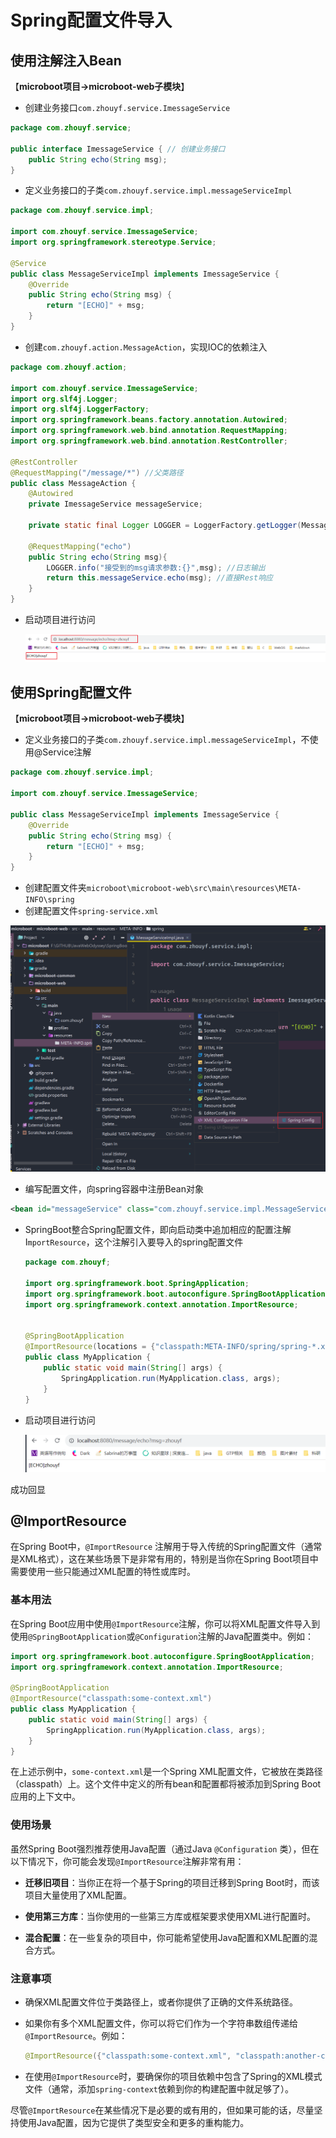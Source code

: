 # Spring配置文件导入

## 使用注解注入Bean

【**microboot项目->microboot-web子模块**】

- 创建业务接口`com.zhouyf.service.ImessageService`

```java
package com.zhouyf.service;

public interface ImessageService { // 创建业务接口
    public String echo(String msg);
}
```

- 定义业务接口的子类`com.zhouyf.service.impl.messageServiceImpl`

```java
package com.zhouyf.service.impl;

import com.zhouyf.service.ImessageService;
import org.springframework.stereotype.Service;

@Service
public class MessageServiceImpl implements ImessageService {
    @Override
    public String echo(String msg) {
        return "[ECHO]" + msg;
    }
}
```

- 创建`com.zhouyf.action.MessageAction`，实现IOC的依赖注入

```java
package com.zhouyf.action;

import com.zhouyf.service.ImessageService;
import org.slf4j.Logger;
import org.slf4j.LoggerFactory;
import org.springframework.beans.factory.annotation.Autowired;
import org.springframework.web.bind.annotation.RequestMapping;
import org.springframework.web.bind.annotation.RestController;

@RestController
@RequestMapping("/message/*") //父类路径
public class MessageAction {
    @Autowired
    private ImessageService messageService;

    private static final Logger LOGGER = LoggerFactory.getLogger(MessageAction.class);
    
    @RequestMapping("echo")
    public String echo(String msg){
        LOGGER.info("接受到的msg请求参数:{}",msg); //日志输出
        return this.messageService.echo(msg); //直接Rest响应
    }
}
```

- 启动项目进行访问

  ![image-20231009152243871](assets/image-20231009152243871.png)

## 使用Spring配置文件

【**microboot项目->microboot-web子模块**】

- 定义业务接口的子类`com.zhouyf.service.impl.messageServiceImpl`，不使用@Service注解

```java
package com.zhouyf.service.impl;

import com.zhouyf.service.ImessageService;

public class MessageServiceImpl implements ImessageService {
    @Override
    public String echo(String msg) {
        return "[ECHO]" + msg;
    }
}
```

- 创建配置文件夹`microboot\microboot-web\src\main\resources\META-INFO\spring`
- 创建配置文件`spring-service.xml`

<img src="assets/image-20231009153027502.png" alt="image-20231009153027502" style="zoom:80%;" />

- 编写配置文件，向spring容器中注册Bean对象

```xml
<bean id="messageService" class="com.zhouyf.service.impl.MessageServiceImpl"/>
```

- SpringBoot整合Spring配置文件，即向启动类中追加相应的配置注解I`mportResource`，这个注解引入要导入的spring配置文件

  ```java
  package com.zhouyf;
  
  import org.springframework.boot.SpringApplication;
  import org.springframework.boot.autoconfigure.SpringBootApplication;
  import org.springframework.context.annotation.ImportResource;
  
  
  @SpringBootApplication
  @ImportResource(locations = {"classpath:META-INFO/spring/spring-*.xml"}) 
  public class MyApplication {
      public static void main(String[] args) {
          SpringApplication.run(MyApplication.class, args);
      }
  }
  ```

- 启动项目进行访问

  ![image-20231009153910091](assets/image-20231009153910091.png)

成功回显

## @ImportResource

在Spring Boot中，`@ImportResource` 注解用于导入传统的Spring配置文件（通常是XML格式），这在某些场景下是非常有用的，特别是当你在Spring Boot项目中需要使用一些只能通过XML配置的特性或库时。

### 基本用法

在Spring Boot应用中使用`@ImportResource`注解，你可以将XML配置文件导入到使用`@SpringBootApplication`或`@Configuration`注解的Java配置类中。例如：

```java
import org.springframework.boot.autoconfigure.SpringBootApplication;
import org.springframework.context.annotation.ImportResource;

@SpringBootApplication
@ImportResource("classpath:some-context.xml")
public class MyApplication {
    public static void main(String[] args) {
        SpringApplication.run(MyApplication.class, args);
    }
}
```

在上述示例中，`some-context.xml`是一个Spring XML配置文件，它被放在类路径（classpath）上。这个文件中定义的所有bean和配置都将被添加到Spring Boot应用的上下文中。

### 使用场景

虽然Spring Boot强烈推荐使用Java配置（通过Java `@Configuration` 类），但在以下情况下，你可能会发现`@ImportResource`注解非常有用：

- **迁移旧项目**：当你正在将一个基于Spring的项目迁移到Spring Boot时，而该项目大量使用了XML配置。
  
- **使用第三方库**：当你使用的一些第三方库或框架要求使用XML进行配置时。

- **混合配置**：在一些复杂的项目中，你可能希望使用Java配置和XML配置的混合方式。

### 注意事项

- 确保XML配置文件位于类路径上，或者你提供了正确的文件系统路径。
  
- 如果你有多个XML配置文件，你可以将它们作为一个字符串数组传递给`@ImportResource`。例如：
  ```java
  @ImportResource({"classpath:some-context.xml", "classpath:another-context.xml"})
  ```
- 在使用`@ImportResource`时，要确保你的项目依赖中包含了Spring的XML模式文件（通常，添加`spring-context`依赖到你的构建配置中就足够了）。

尽管`@ImportResource`在某些情况下是必要的或有用的，但如果可能的话，尽量坚持使用Java配置，因为它提供了类型安全和更多的重构能力。

